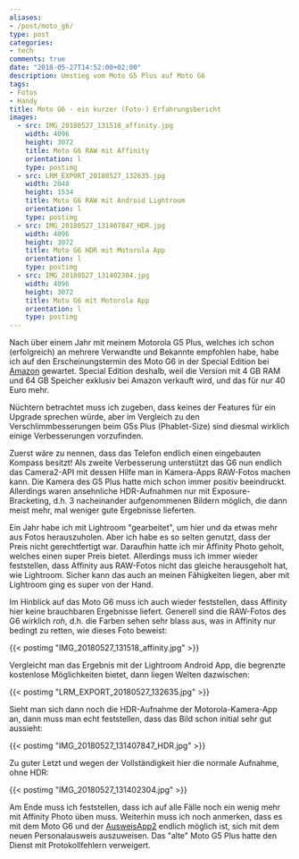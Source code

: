 ```yaml
---
aliases:
- /post/moto_g6/
type: post
categories:
- tech
comments: true
date: "2018-05-27T14:52:00+02:00"
description: Umstieg vom Moto G5 Plus auf Moto G6
tags:
- Fotos
- Handy
title: Moto G6 - ein kurzer (Foto-) Erfahrungsbericht
images:
  - src: IMG_20180527_131518_affinity.jpg
    width: 4096
    height: 3072
    title: Moto G6 RAW mit Affinity
    orientation: l
    type: postimg
  - src: LRM_EXPORT_20180527_132635.jpg
    width: 2048
    height: 1534
    title: Moto G6 RAW mit Android Lightroom
    orientation: l
    type: postimg
  - src: IMG_20180527_131407847_HDR.jpg
    width: 4096
    height: 3072
    title: Moto G6 HDR mit Motorola App
    orientation: l
    type: postimg
  - src: IMG_20180527_131402304.jpg
    width: 4096
    height: 3072
    title: Moto G6 mit Motorola App
    orientation: l
    type: postimg
---
```


Nach über einem Jahr mit meinem Motorola G5 Plus, welches ich schon (erfolgreich) an mehrere Verwandte und Bekannte empfohlen habe, habe ich auf den Erscheinungstermin des Moto G6 in der Special Edition bei [Amazon][amazonG6] gewartet. Special Edition deshalb, weil die Version mit 4 GB RAM und 64 GB Speicher exklusiv bei Amazon verkauft wird, und das für nur 40 Euro mehr.

Nüchtern betrachtet muss ich zugeben, dass keines der Features für ein Upgrade sprechen würde, aber im Vergleich zu den Verschlimmbesserungen beim G5s Plus (Phablet-Size) sind diesmal wirklich einige Verbesserungen vorzufinden.

Zuerst wäre zu nennen, dass das Telefon endlich einen eingebauten Kompass besitzt! Als zweite Verbesserung unterstützt das G6 nun endlich das Camera2-API mit dessen Hilfe man in Kamera-Apps RAW-Fotos machen kann. Die Kamera des G5 Plus hatte mich schon immer positiv beeindruckt. Allerdings waren ansehnliche HDR-Aufnahmen nur mit Exposure-Bracketing, d.h. 3 nacheinander aufgenommenen Bildern möglich, die dann meist mehr, mal weniger gute Ergebnisse lieferten.

Ein Jahr habe ich mit Lightroom "gearbeitet", um hier und da etwas mehr aus Fotos herauszuholen. Aber ich habe es so selten genutzt, dass der Preis nicht gerechtfertigt war. Daraufhin hatte ich mir Affinity Photo geholt, welches einen super Preis bietet. Allerdings muss ich immer wieder feststellen, dass Affinity aus RAW-Fotos nicht das gleiche herausgeholt hat, wie Lightroom. Sicher kann das auch an meinen Fähigkeiten liegen, aber mit Lightroom ging es super von der Hand.

Im Hinblick auf das Moto G6 muss ich auch wieder feststellen, dass Affinity hier keine brauchbaren Ergebnisse liefert. Generell sind die RAW-Fotos des G6 wirklich _roh_, d.h. die Farben sehen sehr blass aus, was in Affinity nur bedingt zu retten, wie dieses Foto beweist:

{{< postimg "IMG_20180527_131518_affinity.jpg" >}}

Vergleicht man das Ergebnis mit der Lightroom Android App, die begrenzte kostenlose Möglichkeiten bietet, dann liegen Welten dazwischen:   

{{< postimg "LRM_EXPORT_20180527_132635.jpg" >}}

Sieht man sich dann noch die HDR-Aufnahme der Motorola-Kamera-App an, dann muss man echt feststellen, dass das Bild schon initial sehr gut aussieht:

{{< postimg "IMG_20180527_131407847_HDR.jpg" >}}

Zu guter Letzt und wegen der Vollständigkeit hier die normale Aufnahme, ohne HDR:

{{< postimg "IMG_20180527_131402304.jpg" >}}

Am Ende muss ich feststellen, dass ich auf alle Fälle noch ein wenig mehr mit Affinity Photo üben muss. Weiterhin muss ich noch anmerken, dass es mit dem Moto G6 und der [AusweisApp2][ausweisapp] endlich möglich ist, sich mit dem neuen Personalausweis auszuweisen. Das "alte" Moto G5 Plus hatte den Dienst mit Protokollfehlern verweigert.

[amazonG6]: https://amzn.to/2xfxQer
[ausweisapp]: https://play.google.com/store/apps/details?id=com.governikus.ausweisapp2&hl=de
